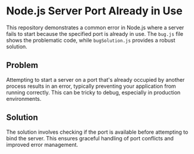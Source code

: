 # Node.js Server Port Already in Use

This repository demonstrates a common error in Node.js where a server fails to start because the specified port is already in use.  The `bug.js` file shows the problematic code, while `bugSolution.js` provides a robust solution.

## Problem

Attempting to start a server on a port that's already occupied by another process results in an error, typically preventing your application from running correctly.  This can be tricky to debug, especially in production environments.

## Solution

The solution involves checking if the port is available before attempting to bind the server.  This ensures graceful handling of port conflicts and improved error management.